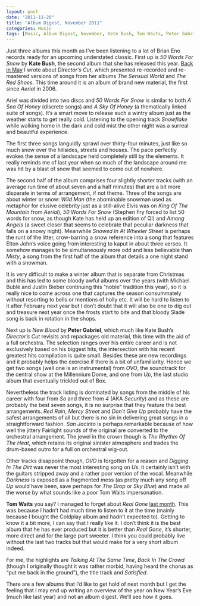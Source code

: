 ```yaml
---
layout: post
date: "2011-11-20"
title: "Album Digest, November 2011"
categories: Music
tags: [Music, Album Digest, November, Kate Bush, Tom Waits, Peter Gabriel]
---
```


Just three albums this month as I’ve been listening to a lot of Brian Eno records ready for an upcoming understated classic. First up is _50 Words For Snow_ by **Kate Bush**, the second album that she has released this year. [Back in May](album-digest-may-2011) I wrote about _Director’s Cut_, which presented re-recorded and re-mastered versions of songs from her albums _The Sensual World_ and _The Red Shoes_. This time around it is an album of brand new material, the first since _Aerial_ in 2006.

Ariel was divided into two discs and _50 Words For Snow_ is similar to both _A Sea Of Honey_ (discrete songs) and _A Sky Of Honey_ (a thematically linked suite of songs). It’s a smart move to release such a wintry album just as the weather starts to get really cold. Listening to the opening track _Snowflake_ while walking home in the dark and cold mist the other night was a surreal and beautiful experience.

The first three songs languidly sprawl over thirty-four minutes, just like so much snow over the hillsides, streets and houses. The pace perfectly evokes the sense of a landscape held completely still by the elements. It really reminds me of last year when so much of the landscape around me was hit by a blast of snow that seemed to come out of nowhere.

The second half of the album comprises four slightly shorter tracks (with an average run time of about seven and a half minutes) that are a bit more disparate in terms of arrangement, if not theme. Three of the songs are about winter or snow: _Wild Man_ (the abominable snowman used as metaphor for elusive celebrity just as a still-alive Elvis was on _King Of The Mountain_ from _Aerial_), _50 Words For Snow_ (Stephen Fry forced to list 50 words for snow, as though Kate has held up an edition of QI) and _Among Angels_ (a sweet closer that seems to celebrate that peculiar darkness that falls on a snowy night). Meanwhile _Snowed In At Wheeler Street_ is perhaps the runt of the litter, crow-barring a snow reference into a song that features Elton John’s voice going from interesting to kaput in about three verses. It somehow manages to be simultaneously more odd and less believable than _Misty_, a song from the first half of the album that details a one night stand with a snowman.

It is very difficult to make a winter album that is separate from Christmas and this has led to some bloody awful albums over the years (with Michael Bublé and Justin Bieber continuing this “noble” tradition this year), so it is really nice to come across one that captures the season consummately without resorting to bells or mentions of holly etc. It will be hard to listen to it after February next year but I don’t doubt that it will also be one to dig out and treasure next year once the frosts start to bite and that bloody Slade song is back in rotation in the shops.

Next up is _New Blood_ by **Peter Gabriel**, which much like Kate Bush’s _Director’s Cut_ revisits and repackages old material, this time with the aid of a full orchestra. The selection ranges over his entire career and is not exclusively based on his biggest hits, the intersection with his recent greatest hits compilation is quite small. Besides these are new recordings and it probably helps the exercise if there is a bit of unfamiliarity. Hence we get two songs (well one is an instrumental) from _OVO_, the soundtrack for the central show at the Millennium Dome, and one from _Up_, the last studio album that eventually trickled out of Box.

Nevertheless the track listing is dominated by songs from the middle of his career with four from _So_ and three from _4_ (AKA _Security_) and as these are probably the best seven songs, it is no surprise that they feature the best arrangements. _Red Rain_, _Mercy Street_ and _Don’t Give Up_ probably have the safest arrangements of all but there is no sin in delivering great songs in a straightforward fashion. _San Jacinto_ is perhaps remarkable because of how well the jittery Fairlight sounds of the original are converted to the orchestral arrangement. The jewel in the crown though is _The Rhythm Of The Heat_, which retains its original sinister atmosphere and trades the drum-based outro for a full on orchestral wig-out.

Other tracks disappoint though, _OVO_ is forgotten for a reason and _Digging In The Dirt_ was never the most interesting song on _Us_: it certainly isn’t with the guitars stripped away and a rather poor version of the vocal. Meanwhile _Darkness_ is exposed as a fragmented mess (as pretty much any song off _Up_ would have been, save perhaps for _The Drop_ or _Sky Blue_) and made all the worse by what sounds like a poor Tom Waits impersonation.

**Tom Waits** you say? I managed to forget about _Real Gone_ [last month](album-digest-october-2011). This was because I hadn’t had much time to listen to it at the time (mainly because I bought the Coldplay album and hadn’t expected to). Getting to know it a bit more, I can say that I really like it. I don’t think it is the best album that he has ever produced but it is better than _Real Gone_, it’s shorter, more direct and for the large part sweeter. I think you could probably live without the last two tracks but that would make for a very short album indeed.

For me, the highlights are _Talking At The Same Time_, _Back In The Crowd_ (though I originally thought it was rather morbid, having heard the chorus as “put me back in the ground”), the title track and _Satisfied_.

There are a few albums that I’d like to get hold of next month but I get the feeling that I may end up writing an overview of the year on New Year’s Eve (much like last year) and not an album digest. We’ll see how it goes.
